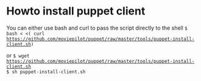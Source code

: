 Howto install puppet client
===

You can either use bash and curl to pass the script directly to the shell
<code>$ bash < <( curl https://github.com/moviepilot/puppet/raw/master/tools/puppet-install-client.sh)</code>

or
<code>$ wget https://github.com/moviepilot/puppet/raw/master/tools/puppet-install-client.sh
$ sh puppet-install-client.sh</code>


